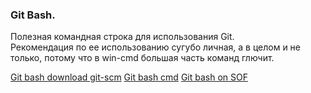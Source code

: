 ### Git Bash.  

Полезная командная строка для использования Git.  
Рекомендация по ее использованию сугубо личная, а в целом и не только,
потому что в win-cmd большая часть команд глючит.

[Git bash download git-scm](https://git-scm.com/downloads)
[Git bash cmd](http://rightblog.ru/3274)
[Git bash on SOF](https://ru.stackoverflow.com/questions/512702/%D0%A0%D0%B0%D0%B7%D0%BD%D0%B8%D1%86%D0%B0-%D0%B2-%D0%B8%D1%81%D0%BF%D0%BE%D0%BB%D1%8C%D0%B7%D0%BE%D0%B2%D0%B0%D0%BD%D0%B8%D0%B8-git-cmd-%D0%B8-git-bash-%D0%BF%D0%BE%D0%B4-windows)